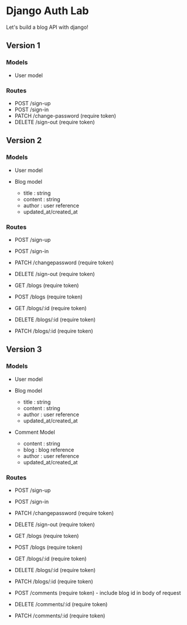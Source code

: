 # Django Auth Lab

Let's build a blog API with django!

## Version 1

### Models

- User model

### Routes

- POST /sign-up 
- POST /sign-in 
- PATCH /change-password (require token)
- DELETE /sign-out (require token)

## Version 2

### Models

- User model

- Blog model
  - title : string
  - content : string
  - author : user reference
  - updated_at/created_at


### Routes

- POST /sign-up
- POST /sign-in 
- PATCH /changepassword (require token)
- DELETE /sign-out (require token)

- GET /blogs (require token)
- POST /blogs (require token)
- GET /blogs/:id (require token)
- DELETE /blogs/:id (require token)
- PATCH /blogs/:id (require token)

## Version 3

### Models

- User model

- Blog model
  - title : string
  - content : string
  - author : user reference
  - updated_at/created_at

- Comment Model
  - content : string
  - blog : blog reference
  - author : user reference
  - updated_at/created_at

### Routes

- POST /sign-up 
- POST /sign-in 
- PATCH /changepassword (require token)
- DELETE /sign-out (require token)

- GET /blogs (require token)
- POST /blogs (require token)
- GET /blogs/:id (require token)
- DELETE /blogs/:id (require token)
- PATCH /blogs/:id (require token)

- POST /comments (require token) - include blog id in body of request
- DELETE /comments/:id (require token)
- PATCH /comments/:id (require token)
